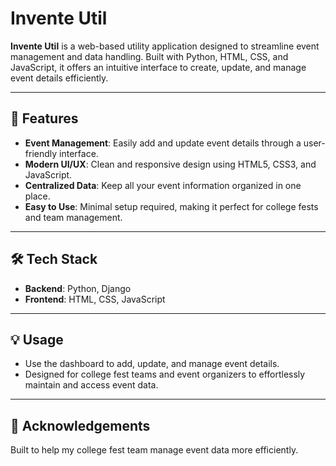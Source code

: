 # Invente Util

**Invente Util** is a web-based utility application designed to streamline event management and data handling. Built with Python, HTML, CSS, and JavaScript, it offers an intuitive interface to create, update, and manage event details efficiently.

---

## 🚀 Features

- **Event Management**: Easily add and update event details through a user-friendly interface.
- **Modern UI/UX**: Clean and responsive design using HTML5, CSS3, and JavaScript.
- **Centralized Data**: Keep all your event information organized in one place.
- **Easy to Use**: Minimal setup required, making it perfect for college fests and team management.

---

## 🛠️ Tech Stack

- **Backend**: Python, Django
- **Frontend**: HTML, CSS, JavaScript
  
---

## 💡 Usage

- Use the dashboard to add, update, and manage event details.
- Designed for college fest teams and event organizers to effortlessly maintain and access event data.

---

## 🙌 Acknowledgements

Built to help my college fest team manage event data more efficiently.
